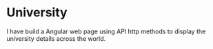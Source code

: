 # University
I have build a Angular web page using API http methods to display the university details across the world.
